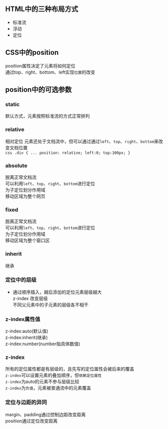 ## HTML中的三种布局方式
- 标准流  
- 浮动  
- 定位  
## CSS中的position  
position属性决定了元素将如何定位  
通过top、right、bottom、left实现`位置`的改变  
## position中的可选参数  
### static 
默认方式，元素按照标准流的方式正常排列  
### relative 
相对定位 元素还处于文档流中，但可以通过通过`left`、`top`、`right`、`bottom`来改变文档位置  
    ```css
    .div {
        ...
        position: relative;
        left:0;
        top:100px;
    }
    ```
### absolute  
脱离正常文档流  
可以利用`left`、`top`、`right`、`bottom`进行定位  
为子定位划分作用域  
移动区域为整个网页  
### fixed  
脱离正常文档流  
可以利用`left`、`top`、`right`、`bottom`进行定位  
为子定位划分作用域  
移动区域为整个窗口区  
### inherit  
继承  

### 定位中的层级  
- 通过顺序插入，越后添加的定位元素层级越大  
z-index 改变层级  
不同父元素中的子元素的层级各不相干  
### z-index属性值  
z-index:auto(默认值)  
z-index:inherit(继承)  
z-index:number(number指具体数值)  
### z-index  
所有的定位属性都是有层级的，且先写的定位属性会被后来的覆盖  
`z-index`可以设置元素的叠加顺序，但`依赖定位属性`  
`z-index`为auto的元素不参与层级比较  
`z-index`为`负值`，元素被普通流中的元素覆盖  
### 定位与边距的异同  
margin、padding通过控制边距改变距离  
position通过定位改变距离  